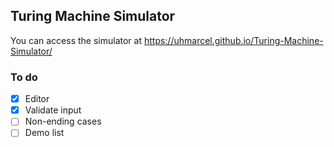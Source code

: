 
## Turing Machine Simulator

You can access the simulator at https://uhmarcel.github.io/Turing-Machine-Simulator/


### To do
- [x] Editor
- [x] Validate input 
- [ ] Non-ending cases
- [ ] Demo list
